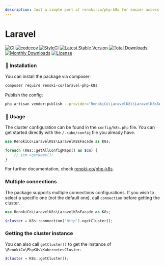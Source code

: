 ```yaml
---
description: Just a simple port of renoki-co/php-k8s for easier access in Laravel.
---
```

# Laravel

[![CI](https://github.com/renoki-co/laravel-php-k8s/workflows/CI/badge.svg?branch=master)](https://github.com/renoki-co/laravel-php-k8s/workflows/CI/badge.svg?branch=master) [![codecov](https://camo.githubusercontent.com/55dab7191c468d5832aa75143d92d02cd0d46a92e5849a961b2e89315b506ae9/68747470733a2f2f636f6465636f762e696f2f67682f72656e6f6b692d636f2f6c61726176656c2d7068702d6b38732f6272616e63682f6d61737465722f67726170682f62616467652e737667)](https://codecov.io/gh/renoki-co/laravel-php-k8s/branch/master) [![StyleCI](https://camo.githubusercontent.com/199bf5b58d59e7ecdd86a73d81a15351abbe0cb416ae77ac7c929d1fbe447130/68747470733a2f2f6769746875622e7374796c6563692e696f2f7265706f732f3330373639363837382f736869656c643f6272616e63683d6d6173746572)](https://github.styleci.io/repos/307696878) [![Latest Stable Version](https://camo.githubusercontent.com/f180b19a74da8d9d14ed4e10e896a3deb939ae4d3dbd052963e62b513c06fcc2/68747470733a2f2f706f7365722e707567782e6f72672f72656e6f6b692d636f2f6c61726176656c2d7068702d6b38732f762f737461626c65)](https://packagist.org/packages/renoki-co/laravel-php-k8s) [![Total Downloads](https://camo.githubusercontent.com/e07ac5d59d264269bd89242a27dc8d5e1d0b8fc248278a79a63e1cb6c46a314a/68747470733a2f2f706f7365722e707567782e6f72672f72656e6f6b692d636f2f6c61726176656c2d7068702d6b38732f646f776e6c6f616473)](https://packagist.org/packages/renoki-co/laravel-php-k8s) [![Monthly Downloads](https://camo.githubusercontent.com/551bfbfacf175a2447ef70fcab2c1a10a3964f24b98aa014db844bd0c04dd908/68747470733a2f2f706f7365722e707567782e6f72672f72656e6f6b692d636f2f6c61726176656c2d7068702d6b38732f642f6d6f6e74686c79)](https://packagist.org/packages/renoki-co/laravel-php-k8s) [![License](https://camo.githubusercontent.com/ee06244d0939ca475b81b5b69b3bbef7bd6340e735fa2e8b27de101c7b8200d1/68747470733a2f2f706f7365722e707567782e6f72672f72656e6f6b692d636f2f6c61726176656c2d7068702d6b38732f6c6963656e7365)](https://packagist.org/packages/renoki-co/laravel-php-k8s)

### 🚀 Installation

You can install the package via composer:

```bash
composer require renoki-co/laravel-php-k8s
```

Publish the config:

```bash
php artisan vendor:publish --provider="RenokiCo\LaravelK8s\LaravelK8sServiceProvider" --tag="config"
```

### 🙌 Usage

The cluster configuration can be found in the `config/k8s.php` file. You can get started directly with the `/.kube/config` file you already have.

```php
use RenokiCo\LaravelK8s\LaravelK8sFacade as K8s;

foreach (K8s::getAllConfigMaps() as $cm) {
    // $cm->getName();
}
```

For further documentation, check [renoki-co/php-k8s](https://github.com/renoki-co/php-k8s).

### Multiple connections

The package supports multiple connections configurations. If you wish to select a specific one (not the default one), call `connection` before getting the cluster.

```php
use RenokiCo\LaravelK8s\LaravelK8sFacade as K8s;

$cluster = K8s::connection('http')->getCluster();
```

### Getting the cluster instance

You can also call `getCluster()` to get the instance of `\RenokiCo\PhpK8s\KubernetesCluster`:

```php
$cluster = K8s::getCluster();
```
